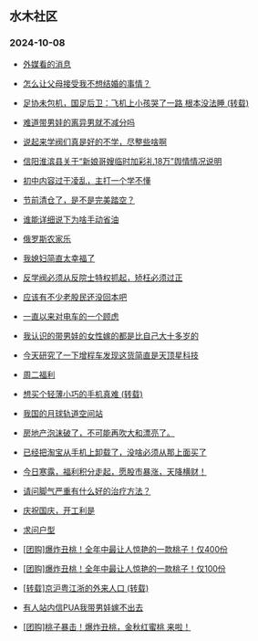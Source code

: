 ## 水木社区 
### 2024-10-08

+ [外媒看的消息](https://www.newsmth.net/nForum/article/OurEstate/3107663)

+ [怎么让父母接受我不想结婚的事情？](https://www.newsmth.net/nForum/article/Age/20376214)

+ [足协未包机，国足后卫：飞机上小孩哭了一路 根本没法睡 (转载)](https://www.newsmth.net/nForum/article/Football/3447852)

+ [难道带男娃的离异男就不减分吗](https://www.newsmth.net/nForum/article/Divorce/2100941)

+ [说起来学阀们真是好的不学，尽整些啥啊](https://www.newsmth.net/nForum/article/QingJiao/890481)

+ [信阳淮滨县关于“新娘哥嫂临时加彩礼18万”舆情情况说明](https://www.newsmth.net/nForum/article/FamilyLife/1766871717)

+ [初中内容过于凌乱，主打一个学不懂](https://www.newsmth.net/nForum/article/PreUnivEdu/212745)

+ [节前清仓了，是不是完美踏空？](https://www.newsmth.net/nForum/article/Stock/10946022)

+ [谁能详细说下为啥手动省油](https://www.newsmth.net/nForum/article/AutoWorld/1944928426)

+ [俄罗斯农家乐](https://www.newsmth.net/nForum/article/Russia_Slavic/30534)

+ [我媳妇简直太幸福了](https://www.newsmth.net/nForum/article/FamilyLife/1766873246)

+ [反学阀必须从反院士特权抓起，矫枉必须过正](https://www.newsmth.net/nForum/article/QingJiao/890742)

+ [应该有不少老股民还没回本吧](https://www.newsmth.net/nForum/article/Stock/10947406)

+ [一直以来对电车的一个顾虑](https://www.newsmth.net/nForum/article/GreenAuto/1684457)

+ [我认识的带男娃的女性嫁的都是比自己大十多岁的](https://www.newsmth.net/nForum/article/Divorce/2100988)

+ [今天研究了一下增程车发现这货简直是天顶星科技](https://www.newsmth.net/nForum/article/AutoWorld/1944928566)

+ [周二福利](https://www.newsmth.net/nForum/article/Russia_Slavic/30389)

+ [想买个轻薄小巧的手机真难 (转载)](https://www.newsmth.net/nForum/article/Mobile/1949069)

+ [我国的月球轨道空间站](https://www.newsmth.net/nForum/article/Aero/468499)

+ [房地产泡沫破了，不可能再吹大和漂亮了。](https://www.newsmth.net/nForum/article/OurEstate/3108204)

+ [已经把淘宝从手机上卸载了，没啥必须从那上面买了](https://www.newsmth.net/nForum/article/CouponsLife/4504591)

+ [今日寒露，福利积分走起，愿股市暴涨，天降横财！](https://www.newsmth.net/nForum/article/Single/4592426)

+ [请问脚气严重有什么好的治疗方法？](https://www.newsmth.net/nForum/article/HealthyLife/88441)

+ [庆祝国庆，开工利是](https://www.newsmth.net/nForum/article/Couplet/73184)

+ [求问户型](https://www.newsmth.net/nForum/article/OurEstate/3108316)

+ [[团购]爆炸丑桃！全年中最让人惊艳的一款桃子！仅400份](https://www.newsmth.net/nForum/article/ADAgent_TG/1326643)

+ [[团购]爆炸丑桃！全年中最让人惊艳的一款桃子！仅100份](https://www.newsmth.net/nForum/article/ADAgent_TG/1326643)

+ [[转载]京沪粤江浙的外来人口 (转载)](https://www.newsmth.net/nForum/article/Geography/599206)

+ [有人站内信PUA我带男娃嫁不出去](https://www.newsmth.net/nForum/article/Divorce/2101137)

+ [[团购]桃子暴击！爆炸丑桃，金秋红蜜桃 来啦！](https://www.newsmth.net/nForum/article/ADAgent_TG/1326643)

